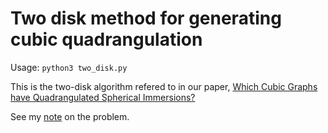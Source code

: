 # Two disk method for generating cubic quadrangulation

Usage: `python3 two_disk.py`

This is the two-disk algorithm refered to in our paper, 
[Which Cubic Graphs have Quadrangulated Spherical Immersions?](https://arxiv.org/abs/1909.05461)

See my [note](http://yberman.com/cubic-quadrangulations) on the problem.
